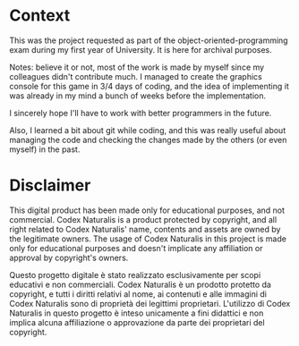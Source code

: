 # Context
This was the project requested as part of the object-oriented-programming exam during my first year of University. It is here for archival purposes.

Notes: believe it or not, most of the work is made by myself since my colleagues didn't contribute much. I managed to create the graphics console for this game in 3/4 days of coding, and the idea of implementing it was already in my mind a bunch of weeks before the implementation.

I sincerely hope I'll have to work with better programmers in the future.

Also, I learned a bit about git while coding, and this was really useful about managing the code and checking the changes made by the others (or even myself) in the past.


# Disclaimer
This digital product has been made only for educational purposes, and not commercial. Codex Naturalis is a product protected by copyright, and all right related to Codex Naturalis' name, contents and assets are owned by the legitimate owners. The usage of Codex Naturalis in this project is made only for educational purposes and doesn't implicate any affiliation or approval by copyright's owners.

Questo progetto digitale è stato realizzato esclusivamente per scopi educativi e non commerciali. Codex Naturalis è un prodotto protetto da copyright, e tutti i diritti relativi al nome, ai contenuti e alle immagini di Codex Naturalis sono di proprietà dei legittimi proprietari. L'utilizzo di Codex Naturalis in questo progetto è inteso unicamente a fini didattici e non implica alcuna affiliazione o approvazione da parte dei proprietari del copyright.
